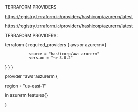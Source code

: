 TERRAFORM PROVIDERS 

https://registry.terraform.io/providers/hashicorp/azurerm/latest

https://registry.terraform.io/providers/hashicorp/azurerm/latest

TERRAFORM PROVIDERS:

 terraform {
   required_providers {
          aws or azurerm={
                    
               source = "hashicorp/aws arurerm"
               version = "~> 3.0.2"
  }
 }
}

provider "aws"auzurerm {

  region = "us-east-1"

in azurerm features{}

} 